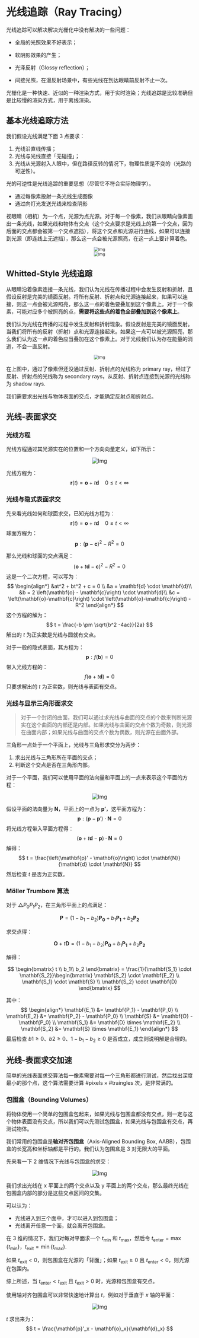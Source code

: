 # 光线追踪（Ray Tracing）

光线追踪可以解决解决光栅化中没有解决的一些问题：

- 全局的光照效果不好表示；

- 软阴影效果的产生；
- 光泽反射（Glossy reflection）；
- 间接光照，在漫反射场景中，有些光线在到达眼睛前反射不止一次。

光栅化是一种快速、近似的一种渲染方式，用于实时渲染；光线追踪是比较准确但是比较慢的渲染方式，用于离线渲染。

## 基本光线追踪方法

我们假设光线满足下面 3 点要求：

1. 光线沿直线传播；
2. 光线与光线直接「无碰撞」；
3. 光线从光源射入人眼中，但在路径反转的情况下，物理性质是不变的（光路的可逆性）。

光的可逆性是光线追踪的重要思想（尽管它不符合实际物理学）。

- 通过每像素投射一条光线生成图像
- 通过向灯光发送光线来检查阴影

视眼睛（相机）为一个点，光源为点光源。对于每一个像素，我们从眼睛向像素画出一条光线，如果光线和物体有交点（这个交点要求是光线上的第一个交点，因为后面的交点都会被第一个交点遮挡），将这个交点和光源进行连线，如果可以连接到光源（即连线上无遮挡），那么这一点会被光源照亮，在这一点上要计算着色。

<center>
    <img src="https://user-images.githubusercontent.com/62458905/230715952-5e2915dd-a5ba-49c2-9e5c-55afb864f46c.png" alt="Img" style="zoom:75%;" />
</center>

<center>
    <img src="https://user-images.githubusercontent.com/62458905/230715967-91f702bd-2922-4d54-afad-2576002b432c.png" alt="Img" style="zoom:75%;" />
</center>

## Whitted-Style 光线追踪

从眼睛沿着像素连接一条光线，我们认为光线在传播过程中会发生反射和折射，且假设反射是完美的镜面反射。将所有反射、折射点和光源连接起来，如果可以连接，则这一点会被光源照亮，那么这一点的着色要叠加到这个像素上。对于一个像素，可能对应多个被照亮的点，**需要将这些点的着色全部叠加到这个像素上**。

我们认为光线在传播的过程中发生反射和折射现象。假设反射是完美的镜面反射。当我们将所有的反射（折射）点和光源连接起来。如果这一点可以被光源照亮，那么我们认为这一点的着色应当叠加在这个像素上。对于光线我们认为存在能量的消逝，不会一直反射。

<center>
    <img src="https://user-images.githubusercontent.com/62458905/230716051-fbd5333c-44fb-462d-9c4f-7b0f6c4f8ebd.png" alt="Img" style="zoom:75%;" />
</center>

在上图中，通过了像素但还没通过反射、折射点的光线称为 primary ray，经过了反射、折射点的光线称为 secondary rays，从反射、折射点连接到光源的光线称为 shadow rays.

我们需要求出光线与物体表面的交点，才能确定反射点和折射点。

## 光线-表面求交

### 光线方程

光线方程通过其光源实在的位置和一个方向向量定义，如下所示：

<center>
    <img src="https://user-images.githubusercontent.com/62458905/230716370-e32022af-4b56-4d12-ab60-3c55cbc956d5.png" alt="Img" style="zoom:100%;" />
</center>

光线方程为：
$$
\mathbf{r}\left(t\right)=\mathbf{o}+t \mathbf{d} \quad 0 \leq t<\infty
$$

### 光线与隐式表面求交

先来看光线如何和球面求交，已知光线方程为：
$$
\mathbf{r}\left(t\right) = \mathbf{o} + t\mathbf{d} \quad 0 \leq t<\infty
$$
球面方程为：
$$
\mathbf{p}: \left(\mathbf{p - c}\right)^2 - R^2 = 0
$$


那么光线和球面的交点满足：
$$
\left(\mathbf{o} + t\mathbf{d} - \mathbf{c}\right)^2 - R^2 = 0
$$
这是一个二次方程，可以写为：
$$
\begin{align*}
&at^2 + bt^2 + c = 0 \\
&a = \mathbf{d} \cdot \mathbf{d}\\
&b =  2 \left(\mathbf{o} - \mathbf{c}\right) \cdot \mathbf{d}\\
&c = \left(\mathbf{o}-\mathbf{c}\right) \cdot \left(\mathbf{o}-\mathbf{c}\right) - R^2
\end{align*}
$$
这个方程的解为：
$$
t = \frac{-b \pm \sqrt{b^2 -4ac}}{2a}
$$
解出的 $t$ 为正实数是光线与圆就有交点。

对于一般的隐式表面，其方程为：
$$
\mathbf{p} : f\left(\mathbf{b}\right) = 0
$$
带入光线方程的：
$$
f\left(\mathbf{o} + t\mathbf{d}\right) = 0
$$
只要求解出的 $t$ 为正实数，则光线与表面有交点。

### 光线与显示三角形面求交

> 对于一个封闭的曲面，我们可以通过求光线与曲面的交点的个数来判断光源实在这个曲面的内部还是内部。如果光线与曲面的交点个数为奇数，则光源在曲面内部；如果光线与曲面的交点个数为偶数，则光源在曲面外部。

三角形一点处于一个平面上，光线与三角形求交分为两步：

1. 求出光线与三角形所在平面的交点；
2. 判断这个交点是否在三角形内部。

对于一个平面，我们可以使用平面的法向量和平面上的一点来表示这个平面的方程：

<center>
    <img src="https://user-images.githubusercontent.com/62458905/230717077-4c6a3992-0878-4892-a924-716d670140f3.png" alt="Img" style="zoom:100%;" />
</center>

假设平面的法向量为 $\mathbf{N}$，平面上的一点为 $\mathbf{p'}$，这平面方程为：
$$
\mathbf{p}: \left(\mathbf{p} - \mathbf{p}'\right) \cdot \mathbf{N} = 0
$$
将光线方程带入平面方程得：
$$
\left(\mathbf{o} + t \mathbf{d} - \mathbf{p}\right)\cdot \mathbf{N} = 0
$$
解得：
$$
t = \frac{\left(\mathbf{p}' - \mathbf{o}\right) \cdot \mathbf{N}}{\mathbf{d} \cdot \mathbf{N}}
$$
然后检查 $t$ 是否为正实数。

### Möller Trumbore 算法

对于 $\triangle P_0P_1P_2$，在三角形平面上的点满足：

$$
\mathbf{P} = (1 - b_1 - b_2) \mathbf{P_0} + b_1\mathbf{P_1} + b_2\mathbf{P_2}
$$

求交点得：

$$
\mathbf{O} + t\mathbf{D} = (1 - b_1 - b_2) \mathbf{P_0} + b_1\mathbf{P_1} + b_2\mathbf{P_2}
$$

解得：

$$
\begin{bmatrix}
t \\
b_1\\
b_2
\end{bmatrix} = \frac{1}{\mathbf{S_1} \cdot \mathbf{S_2}}\begin{bmatrix}
\mathbf{S_2} \cdot \mathbf{E_2} \\
\mathbf{S_1} \cdot \mathbf{S} \\
\mathbf{S_2} \cdot \mathbf{D}
\end{bmatrix}
$$

其中：
$$
\begin{align*}
\mathbf{E_1} &= \mathbf{P_1} - \mathbf{P_0} \\
\mathbf{E_2} &= \mathbf{P_2} - \mathbf{P_0} \\
\mathbf{S} &= \mathbf{O} - \mathbf{P_0} \\
\mathbf{S_1} &= \mathbf{D} \times \mathbf{E_2} \\
\mathbf{S_2} &= \mathbf{S} \times \mathbf{E_1} 
\end{align*}
$$
最后检查 $b1 \ge 0$、$b2 \ge 0$、$1 - b_1 - b_2 \ge 0$ 是否成立，成立则说明解是合理的。

## 光线-表面求交加速

简单的光线表面求交算法每一像素需要对每一个三角形都进行测试，然后找出深度最小的那个点，这个算法需要计算  $\text{\#pixels} \times \text{\#traingles}$ 次，是非常满的。

### 包围盒（Bounding Volumes）

将物体使用一个简单的包围盒包起来，如果光线与包围盒都没有交点，则一定与这个物体表面没有交点，所以我们可以先测试包围盒，如果光线与包围盒有交点，再测试物体。

我们常用的包围盒是**轴对齐包围盒**（Axis-Aligned Bounding Box, AABB），包围盒的长宽高和坐标轴都是平行的。我们认为包围盒是 3 对无限大的平面。

先来看一下 2 维情况下光线与包围盒的求交：

<center>
    <img src="https://user-images.githubusercontent.com/62458905/230718152-4ac85887-f9e4-412e-8483-a33a306884b4.png" alt="Img" style="zoom:100%;" />
</center>

我们求出光线在 x 平面上的两个交点以及 y 平面上的两个交点，那么最终光线在包围盒内部的部分是这些交点区间的交集。

可以认为：

- 光线进入到三个面中，才可以进入到包围盒；
- 光线离开任意一个面，就会离开包围盒。

在 3 维的情况下，我们对每对平面求一个 $t_{\text{min}}$ 和 $t_{\text{max}}$，然后令 $t_{\text{enter}} = \max{\left\{t_{\text{min}}\right\}}$，$t_{\text{exit}} = \min{\left\{t_{\text{max}}\right\}}$.

如果 $t_{\text{exit}} \lt 0$，则包围盒在光源的「背面」；如果 $t_{\text{exit}} \ge 0$ 且 $t_\text{enter} \lt 0$，则光源在包围内。

综上所述，当 $t_\text{enter} < t_\text{exit}$ 且 $t_\text{exit} \gt 0$ 时，光源和包围盒有交点。

使用轴对齐包围盒可以非常快速地计算出 $t$，例如对于垂直于 $x$ 轴的平面：

<center>
    <img src="https://user-images.githubusercontent.com/62458905/230718698-d6ea213d-a9ef-4c4b-9be9-403504b70eb6.png" alt="Img" style="zoom:100%;" />
</center>

$t$ 求出来为：
$$
t = \frac{\mathbf{p}'_x - \mathbf{o}_x}{\mathbf{d}_x}
$$
